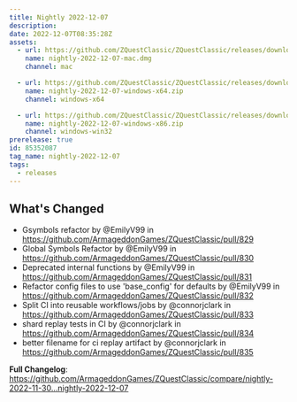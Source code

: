 ```yaml
---
title: Nightly 2022-12-07
description: 
date: 2022-12-07T08:35:28Z
assets: 
  - url: https://github.com/ZQuestClassic/ZQuestClassic/releases/download/nightly-2022-12-07/nightly-2022-12-07-mac.dmg
    name: nightly-2022-12-07-mac.dmg
    channel: mac

  - url: https://github.com/ZQuestClassic/ZQuestClassic/releases/download/nightly-2022-12-07/nightly-2022-12-07-windows-x64.zip
    name: nightly-2022-12-07-windows-x64.zip
    channel: windows-x64

  - url: https://github.com/ZQuestClassic/ZQuestClassic/releases/download/nightly-2022-12-07/nightly-2022-12-07-windows-x86.zip
    name: nightly-2022-12-07-windows-x86.zip
    channel: windows-win32
prerelease: true
id: 85352087
tag_name: nightly-2022-12-07
tags:
  - releases
---
```


## What's Changed
* Gsymbols refactor by @EmilyV99 in https://github.com/ArmageddonGames/ZQuestClassic/pull/829
* Global Symbols Refactor by @EmilyV99 in https://github.com/ArmageddonGames/ZQuestClassic/pull/830
* Deprecated internal functions by @EmilyV99 in https://github.com/ArmageddonGames/ZQuestClassic/pull/831
* Refactor config files to use 'base_config' for defaults by @EmilyV99 in https://github.com/ArmageddonGames/ZQuestClassic/pull/832
* Split CI into reusable workflows/jobs by @connorjclark in https://github.com/ArmageddonGames/ZQuestClassic/pull/833
* shard replay tests in CI by @connorjclark in https://github.com/ArmageddonGames/ZQuestClassic/pull/834
* better filename for ci replay artifact by @connorjclark in https://github.com/ArmageddonGames/ZQuestClassic/pull/835


**Full Changelog**: https://github.com/ArmageddonGames/ZQuestClassic/compare/nightly-2022-11-30...nightly-2022-12-07
